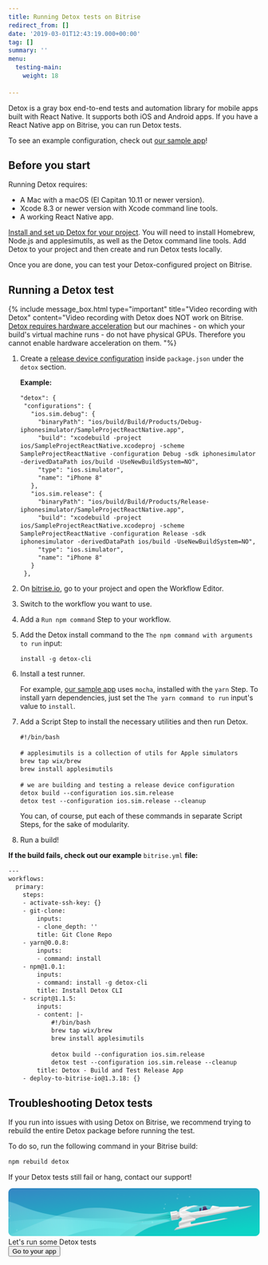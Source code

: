 ```yaml
---
title: Running Detox tests on Bitrise
redirect_from: []
date: '2019-03-01T12:43:19.000+00:00'
tag: []
summary: ''
menu:
  testing-main:
    weight: 18

---
```

Detox is a gray box end-to-end tests and automation library for mobile apps built with React Native. It supports both iOS and Android apps. If you have a React Native app on Bitrise, you can run Detox tests.

To see an example configuration, check out [our sample app](https://github.com/bitrise-samples/sample-project-react-native)!

## Before you start

Running Detox requires:

* A Mac with a macOS (El Capitan 10.11 or newer version).
* Xcode 8.3 or newer version with Xcode command line tools.
* A working React Native app.

[Install and set up Detox for your project](https://github.com/wix/detox/blob/master/docs/Introduction.GettingStarted.md#getting-started). You will need to install Homebrew, Node.js and applesimutils, as well as the Detox command line tools. Add Detox to your project and then create and run Detox tests locally.

Once you are done, you can test your Detox-configured project on Bitrise.

## Running a Detox test

{% include message_box.html type="important" title="Video recording with Detox" content="Video recording with Detox does NOT work on Bitrise. [Detox requires hardware acceleration](https://github.com/wix/Detox/blob/master/docs/APIRef.Artifacts.md#video-recording-issues-on-ci) but our machines - on which your build's virtual machine runs - do not have physical GPUs. Therefore you cannot enable hardware acceleration on them. "%}

1. Create a [release device configuration]() inside `package.json` under the `detox` section.

   **Example:**

       "detox": {
        "configurations": {
          "ios.sim.debug": {
            "binaryPath": "ios/build/Build/Products/Debug-iphonesimulator/SampleProjectReactNative.app",
            "build": "xcodebuild -project ios/SampleProjectReactNative.xcodeproj -scheme SampleProjectReactNative -configuration Debug -sdk iphonesimulator -derivedDataPath ios/build -UseNewBuildSystem=NO",
            "type": "ios.simulator",
            "name": "iPhone 8"
          },
          "ios.sim.release": {
            "binaryPath": "ios/build/Build/Products/Release-iphonesimulator/SampleProjectReactNative.app",
            "build": "xcodebuild -project ios/SampleProjectReactNative.xcodeproj -scheme SampleProjectReactNative -configuration Release -sdk iphonesimulator -derivedDataPath ios/build -UseNewBuildSystem=NO",
            "type": "ios.simulator",
            "name": "iPhone 8"
          }
        },
2. On [bitrise.io](https://app.bitrise.io/), go to your project and open the Workflow Editor.
3. Switch to the workflow you want to use.
4. Add a `Run npm command` Step to your workflow.
5. Add the Detox install command to the `The npm command with arguments to run` input:

       install -g detox-cli
6. Install a test runner.

   For example, [our sample app](https://github.com/bitrise-samples/sample-project-react-native) uses `mocha`, installed with the `yarn` Step. To install yarn dependencies, just set the `The yarn command to run` input's value to `install`.
7. Add a Script Step to install the necessary utilities and then run Detox.

       #!/bin/bash
       
       # applesimutils is a collection of utils for Apple simulators
       brew tap wix/brew
       brew install applesimutils
       
       # we are building and testing a release device configuration
       detox build --configuration ios.sim.release
       detox test --configuration ios.sim.release --cleanup

   You can, of course, put each of these commands in separate Script Steps, for the sake of modularity.
8. Run a build!

**If the build fails, check out our example** `bitrise.yml` **file:**

    ---
    workflows:
      primary:
        steps:
        - activate-ssh-key: {}
        - git-clone:
            inputs:
            - clone_depth: ''
            title: Git Clone Repo
        - yarn@0.0.8:
            inputs:
            - command: install
        - npm@1.0.1:
            inputs:
            - command: install -g detox-cli
            title: Install Detox CLI
        - script@1.1.5:
            inputs:
            - content: |-
                #!/bin/bash
                brew tap wix/brew
                brew install applesimutils
                
                detox build --configuration ios.sim.release
                detox test --configuration ios.sim.release --cleanup
            title: Detox - Build and Test Release App
        - deploy-to-bitrise-io@1.3.18: {}

## Troubleshooting Detox tests

If you run into issues with using Detox on Bitrise, we recommend trying to rebuild the entire Detox package before running the test.

To do so, run the following command in your Bitrise build:

```bash
npm rebuild detox
```

If your Detox tests still fail or hang, contact our support!

<div class="banner">
<img src="/assets/images/banner-bg-888x170.png" style="border: none;">
<div class="deploy-text">Let's run some Detox tests</div>
<a target="_blank" href="https://app.bitrise.io/dashboard/builds"><button class="button">Go to your app</button></a>
</div>
